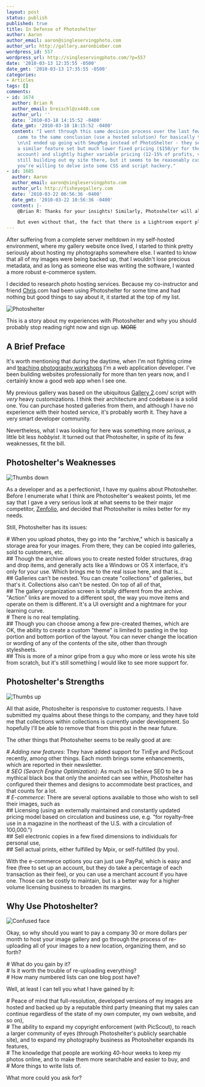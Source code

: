 ```yaml
---
layout: post
status: publish
published: true
title: In Defense of Photoshelter
author: Aaron
author_email: aaron@singleservingphoto.com
author_url: http://gallery.aaronbieber.com
wordpress_id: 557
wordpress_url: http://singleservingphoto.com/?p=557
date: '2010-03-13 12:35:55 -0500'
date_gmt: '2010-03-13 17:35:55 -0500'
categories:
- Articles
tags: []
comments:
- id: 1674
  author: Brian R
  author_email: breischl@zx440.com
  author_url: ''
  date: '2010-03-18 14:15:52 -0400'
  date_gmt: '2010-03-18 18:15:52 -0400'
  content: "I went through this same decision process over the last few weeks, and
    came to the same conclusion (use a hosted solution) for basically the same reasons.
    \n\nI ended up going with SmugMug instead of PhotoShelter - they seem to have
    a similar feature set but much lower fixed pricing ($150/yr for the Pro level
    account) and slightly higher variable pricing (12-15% of profits, vs 10%). \n\nI'm
    still building out my site there, but it seems to be reasonably customizable if
    you're willing to delve into some CSS and script hackery."
- id: 1685
  author: Aaron
  author_email: aaron@singleservingphoto.com
  author_url: http://fisheyegallery.com
  date: '2010-03-22 06:56:36 -0400'
  date_gmt: '2010-03-22 10:56:36 -0400'
  content: |-
    @Brian R: Thanks for your insights! Similarly, Photoshelter will allow you to insert completely custom CSS, so it's possible to override most of the styling of the dynamic page elements. What I wish it had, though, was something more like a templating system (like Smarty in PHP for example) where you could say "place the 'add to cart' link here," and "show image thumbnail here."

    But even without that, the fact that there is a Lightroom export plugin for the site and its e-commerce capabilities make it a worthwhile investment in my mind.
---
```

After suffering from a complete server meltdown in my self-hosted
environment, where my gallery website once lived, I started to think
pretty seriously about hosting my photographs somewhere else. I wanted
to know that all of my images were being backed up, that I wouldn't lose
precious metadata, and as long as someone else was writing the software,
I wanted a more robust e-commerce system.

I decided to research photo hosting services. Because my co-instructor
and friend [Chris](http://curiouslens).com had been using Photoshelter
for some time and had nothing but good things to say about it, it
started at the top of my list.

![](http://singleservingphoto.com/wp-content/uploads/2010/03/photoshelter.gif "Photoshelter")

This is a story about my experiences with Photoshelter and why you
should probably stop reading right now and sign up. ~~MORE~~

## A Brief Preface

It's worth mentioning that during the daytime, when I'm not fighting
crime and [teaching photography workshops](http://artphotoworkshops.com,)
I'm a web application developer. I've been building websites
professionally for more than ten years now, and I certainly know a good
web app when I see one.

My previous gallery was based on the ubiquitous [Gallery
2](http://gallery.menalto).com/ script with _very_ heavy
customizations. I think their architecture and codebase is a solid one.
You can purchase hosted galleries from them, and although I have no
experience with their hosted service, it's probably worth it. They have
a very smart developer community.

Nevertheless, what I was looking for here was something more
_serious_, a little bit less _hobbyist_. It turned out that
Photoshelter, in spite of its few weaknesses, fit the bill.

## Photoshelter's Weaknesses

![](http://singleservingphoto.com/wp-content/uploads/2010/03/Thumbs-down.jpg "Thumbs down")

As a developer and as a perfectionist, I have my qualms about
Photoshelter. Before I enumerate what I think are Photoshelter's weakest
points, let me say that I gave a very serious look at what seems to be
their major competitor, [Zenfolio](http://zenfolio.com), and decided that
Photoshelter is miles better for my needs.

Still, Photoshelter has its issues:

\# When you upload photos, they go into the "archive," which is
basically a storage area for your images. From there, they can be copied
into galleries, sold to customers, etc.\
 \#\# Though the archive allows you to create nested folder structures,
drag and drop items, and generally acts like a Windows or OS X
interface, it's only for your use. Which brings me to the real issue
here, and that is...\
 \#\# Galleries can't be nested. You can create "collections" of
galleries, but that's it. Collections also can't be nested. On top of
all of that,\
 \#\# The gallery organization screen is totally different from the
archive. "Action" links are moved to a different spot, the way you move
items and operate on them is different. It's a UI oversight and a
nightmare for your learning curve.\
 \# There is no real templating.\
 \#\# Though you can choose among a few pre-created themes, which are
OK, the ability to create a custom "theme" is limited to pasting in the
top portion and bottom portion of the layout. You can never change the
location or wording of any of the contents of the site, other than
through stylesheets.\
 \#\# This is more of a minor gripe from a guy who more or less wrote
his site from scratch, but it's still something I would like to see more
support for.

## Photoshelter's Strengths

![](http://singleservingphoto.com/wp-content/uploads/2010/03/Thumbs-up.jpg "Thumbs up")

All that aside, Photoshelter is responsive to customer requests. I have
submitted my qualms about these things to the company, and they have
told me that collections within collections is currently under
development. So hopefully I'll be able to remove that from this post in
the near future.

The other things that Photoshelter seems to be really good at are:

\# *Adding new features*: They have added support for TinEye and
PicScout recently, among other things. Each month brings some
enhancements, which are reported in their newsletter.\
 \# *SEO (Search Engine Optimization)*: As much as I believe SEO to be
a mythical black box that only the anointed can see within, Photoshelter
has configured their themes and designs to accommodate best practices,
and that counts for a lot.\
 \# *E-commerce*: There are several options available to those who
wish to sell their images, such as\
 \#\# Licensing (using an externally maintained and constantly updated
pricing model based on circulation and business use, e.g. "for
royalty-free use in a magazine in the northeast of the U.S. with a
circulation of 100,000.")\
 \#\# Sell electronic copies in a few fixed dimensions to individuals
for personal use,\
 \#\# Sell actual prints, either fulfilled by Mpix, or self-fulfilled
(by you).

With the e-commerce options you can just use PayPal, which is easy and
free (free to set up an account, but they do take a percentage of each
transaction as their fee), or you can use a merchant account if you have
one. Those can be costly to maintain, but is a better way for a higher
volume licensing business to broaden its margins.

## Why Use Photoshelter?

![](http://singleservingphoto.com/wp-content/uploads/2010/03/Confused-face-e1268404997164-266x300.jpg "Confused face")

Okay, so why should you want to pay a company 30 or more dollars per
month to host your image gallery and go through the process of
re-uploading all of your images to a new location, organizing them, and
so forth?

\# What do you gain by it?\
 \# Is it worth the trouble of re-uploading everything?\
 \# How many numbered lists can one blog post have?

Well, at least I can tell you what I have gained by it:

\# Peace of mind that full-resolution, developed versions of my images
are hosted and backed up by a reputable third party (meaning that my
sales can continue regardless of the state of my own computer, my own
website, and so on),\
 \# The ability to expand my copyright enforcement (with PicScout), to
reach a larger community of eyes (through Photoshelter's publicly
searchable site), and to expand my photography business as Photoshelter
expands its features,\
 \# The knowledge that people are working 40-hour weeks to keep my
photos online, and to make them more searchable and easier to buy, and\
 \# More things to write lists of.

What more could you ask for?
